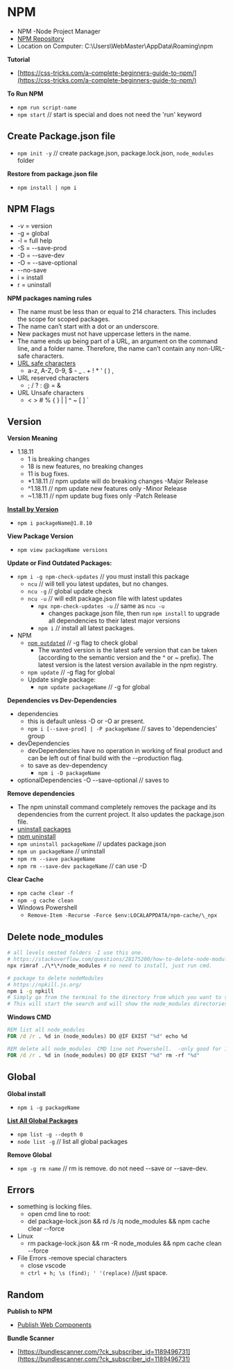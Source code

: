 # NPM

- NPM -Node Project Manager
- [NPM Repository](https://www.npmjs.com/)
- Location on Computer: C:\Users\WebMaster\AppData\Roaming\npm

**Tutorial**

- [https://css-tricks.com/a-complete-beginners-guide-to-npm/](https://css-tricks.com/a-complete-beginners-guide-to-npm/)

**To Run NPM**

- `npm run script-name`
- `npm start` // start is special and does not need the 'run' keyword

## Create Package.json file

- `npm init -y` // create package.json, package.lock.json, `node_modules` folder

**Restore from package.json file**

- `npm install | npm i`

## NPM Flags

- -v = version
- -g = global
- -l = full help
- -S = --save-prod
- -D = --save-dev
- -O = --save-optional
- --no-save
- i = install
- r = uninstall

**NPM packages naming rules**

- The name must be less than or equal to 214 characters. This includes the scope for scoped packages.
- The name can’t start with a dot or an underscore.
- New packages must not have uppercase letters in the name.
- The name ends up being part of a URL, an argument on the command line, and a folder name. Therefore, the name can’t contain any non-URL-safe characters.
- [URL safe characters](https://perishablepress.com/stop-using-unsafe-characters-in-urls/)
  - a-z, A-Z, 0-9, $ - \_ . + ! \* ' ( ) ,
- URL reserved characters
  - ; / ? : @ = &
- URL Unsafe characters
  - < > # % { } | | ^ ~ [ ] `

## Version

**Version Meaning**

- 1.18.11
  - 1 is breaking changes
  - 18 is new features, no breaking changes
  - 11 is bug fixes.
  - \*1.18.11 // npm update will do breaking changes -Major Release
  - ^1.18.11 // npm update new features only -Minor Release
  - ~1.18.11 // npm update bug fixes only -Patch Release

**[Install by Version](https://nodejs.dev/learn/install-an-older-version-of-an-npm-package)**

- `npm i packageName@1.8.10`

**View Package Version**

- `npm view packageName versions`

**Update or Find Outdated Packages:**

- `npm i -g npm-check-updates` // you must install this package
  - `ncu` // will tell you latest updates, but no changes.
  - `ncu -g` // global update check
  - `ncu -u` // will edit package.json file with latest updates
    - `npx npm-check-updates -u` // same as `ncu -u`
      - changes package.json file, then run `npm install` to upgrade all dependencies to their latest major versions
    - `npm i` // install all latest packages.
- NPM
  - [`npm outdated`](https://www.carlrippon.com/upgrading-npm-dependencies/) // -g flag to check global
    - The wanted version is the latest safe version that can be taken (according to the semantic version and the ^ or ~ prefix). The latest version is the latest version available in the npm registry.
  - `npm update` // -g flag for global
  - Update single package:
    - `npm update packageName` // -g for global

**Dependencies vs Dev-Dependencies**

- dependencies
  - this is default unless -D or -O ar present.
  - `npm i [--save-prod] | -P packageName` // saves to 'dependencies' group
- devDependencies
  - devDependencies have no operation in working of final product and can be left out of final build with the --production flag.
  - to save as dev-dependency
    - `npm i -D packageName`
- optionalDependencies
  -O --save-optional // saves to

**Remove dependencies**

- The npm uninstall command completely removes the package and its dependencies from the current project. It also updates the package.json file.
- [uninstall packages](https://docs.npmjs.com/uninstalling-packages-and-dependencies)
- [npm uninstall](https://www.javascripttutorial.net/nodejs-tutorial/npm-uninstall/)
- `npm uninstall packageName` // updates package.json
- `npm un packageName` // uninstall
- `npm rm --save packageName`
- `npm rm --save-dev packageName` // can use -D

**Clear Cache**

- `npm cache clear -f`
- `npm -g cache clean`
- Windows Powershell
  - `Remove-Item -Recurse -Force $env:LOCALAPPDATA/npm-cache/\_npx`

## Delete node_modules

```sh
# all levels nested folders -I use this one.
# https://stackoverflow.com/questions/28175200/how-to-delete-node-modules-deep-nested-folder-in-windows/62917293#62917293
npx rimraf ./\*\*/node_modules # no need to install, just run cmd.

# package to delete nodeModules
# https://npkill.js.org/
npm i -g npkill
# Simply go from the terminal to the directory from which you want to search and type npkill .
# This will start the search and will show the node_modules directories next to their size.
```

**Windows CMD**

```bat
REM list all node_modules
FOR /d /r . %d in (node_modules) DO @IF EXIST "%d" echo %d

REM delete all node_modules  CMD line not Powershell.  -only good for 1 level nested folders
FOR /d /r . %d in (node_modules) DO @IF EXIST "%d" rm -rf "%d"
```

## Global

**Global install**

- `npm i -g packageName`

**[List All Global Packages](https://medium.com/@alberto.schiabel/npm-tricks-part-1-get-list-of-globally-installed-packages-39a240347ef0)**

- `npm list -g --depth 0`
- `node list -g` // list all global packages

**Remove Global**

- `npm -g rm name` // rm is remove. do not need --save or --save-dev.

## Errors

- something is locking files.
  - open cmd line to root:
  - del package-lock.json && rd /s /q node_modules && npm cache clear --force
- Linux
  - rm package-lock.json && rm -R node_modules && npm cache clean --force
- File Errors -remove special characters
  - close vscode
  - `ctrl + h; \s (find); ' '(replace)` //just space.

## Random

**Publish to NPM**

- <a href="https://til.simonwillison.net/npm/publish-web-component">Publish Web Components</a>

**Bundle Scanner**

- [https://bundlescanner.com/?ck_subscriber_id=1189496731](https://bundlescanner.com/?ck_subscriber_id=1189496731)

